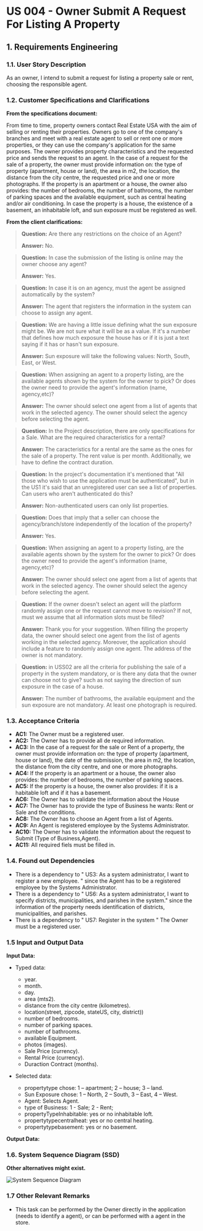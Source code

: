 # US 004 - Owner Submit A Request For Listing A Property  

## 1. Requirements Engineering


### 1.1. User Story Description


As an owner, I intend to submit a request for listing a property sale or rent,
choosing the responsible agent.

### 1.2. Customer Specifications and Clarifications 


**From the specifications document:**

From time to time, property owners contact Real Estate USA with the aim of selling or renting their properties. Owners go to one of the company's branches and meet with a real estate agent to sell or rent one or more properties, or they can use the company's application for the same purposes.
The owner provides property characteristics and the requested price and sends the request to an agent. 
In the case of a request for the sale of a property, the owner must provide information on: the type of property (apartment, house or land), the area in m2, the location, the distance from the city centre, the requested price and one or more photographs.
If the property is an apartment or a house, the owner also provides: the number of bedrooms, the number of bathrooms, the number of parking spaces and the available equipment, such as central heating and/or air conditioning. 
In case the property is a house, the existence of a basement, an inhabitable loft, and sun exposure must be registered as well.

**From the client clarifications:**

> **Question:** Are there any restrictions on the choice of an Agent?
>  
> **Answer:** No.

> **Question:** In case the submission of the listing is online may the owner choose any agent?
>  
> **Answer:** Yes.

> **Question:** In case it is on an agency, must the agent be assigned automatically by the system?
>
> **Answer:** The agent that registers the information in the system can choose to assign any agent.

> **Question:** We are having a little issue defining what the sun exposure might be. We are not sure what it will be as a value. If it's a number that defines how much exposure the house has or if it is just a text saying if it has or hasn't sun exposure.
>
> **Answer:** Sun exposure will take the following values: North, South, East, or West.

> **Question:** When assigning an agent to a property listing, are the available agents shown by the system for the owner to pick? Or does the owner need to provide the agent's information (name, agency,etc)?
>
> **Answer:** The owner should select one agent from a list of agents that work in the selected agency. The owner should select the agency before selecting the agent.

> **Question:** In the Project description, there are only specifications for a Sale. What are the required characteristics for a rental?
>
> **Answer:** The caracteristics for a rental are the same as the ones for the sale of a property. The rent value is per month. Additionally, we have to define the contract duration.

> **Question:** In the project's documentation it's mentioned that "All those who wish to use the application must be authenticated", but in the US1 it's said that an unregistered user can see a list of properties. Can users who aren't authenticated do this?
>
> **Answer:** Non-authenticated users can only list properties.

> **Question:** Does that imply that a seller can choose the agency/branch/store independently of the location of the property?
>
> **Answer:** Yes.

> **Question:** When assigning an agent to a property listing, are the available agents shown by the system for the owner to pick? Or does the owner need to provide the agent's information (name, agency,etc)?
>
> **Answer:** The owner should select one agent from a list of agents that work in the selected agency. The owner should select the agency before selecting the agent.

> **Question:** If the owner doesn't select an agent will the platform randomly assign one or the request cannot move to revision? If not, must we assume that all information slots must be filled?
>
> **Answer:** Thank you for your suggestion. When filling the property data, the owner should select one agent from the list of agents working in the selected agency. Moreover, the application should include a feature to randomly assign one agent. The address of the owner is not mandatory.

> **Question:** in USS02 are all the criteria for publishing the sale of a property in the system mandatory, or is there any data that the owner can choose not to give? such as not saying the direction of sun exposure in the case of a house.
>
> **Answer:** The number of bathrooms, the available equipment and the sun exposure are not mandatory. At least one photograph is required.


### 1.3. Acceptance Criteria


* **AC1:** The Owner must be a registered user.
* **AC2:** The Owner has to provide all de required information.
* **AC3:** In the case of a request for the sale or Rent of a property, the owner must provide information on: the type of property (apartment, house or land), the date of the submission, the area in m2, the location, the distance from the city centre, and one or more photographs.
* **AC4:** If the property is an apartment or a house, the owner also provides: the number of bedrooms, the number of parking spaces.
* **AC5:** If the property is a house, the owner also provides: if it is a habitable loft and if it has a basement. 
* **AC6:** The Owner has to validate the information about the House
* **AC7:** The Owner has to provide the type of Business he wants: Rent or Sale and the conditions.
* **AC8:** The Owner has to choose an Agent from a list of Agents.
* **AC9:** An Agent is registered employee by the Systems Administrator.
* **AC10:** The Owner has to validate the information about the request to Submit (Type of Business,Agent).
* **AC11:** All required fiels must be filled in.


### 1.4. Found out Dependencies


* There is a dependency to " US3: As a system administrator, I want to register a new employee. " since the Agent has to be a registered employee by the Systems Administrator.
* There is a dependency to " US6: As a system administrator, I want to specify districts, municipalities, and parishes in the system." since the information of the property needs identification of districts, municipalities, and parishes.
* There is a dependency to " US7: Register in the system " The Owner must be a registered user.

### 1.5 Input and Output Data

**Input Data:**

* Typed data:
  * year.
  * month.
  * day.
  * area (mts2).
  * distance from the city centre (kilometres).
  * location(street, zipcode, stateUS, city, district)) 
  * number of bedrooms.
  * number of parking spaces.
  * number of bathrooms.
  * available Equipment.
  * photos (images).
  * Sale Price (currency).
  * Rental Price (currency).
  * Duraction Contract (months).
	
* Selected data:
	* propertytype chose: 1 – apartment; 2 – house; 3 – land.
    * Sun Exposure chose: 1 – North, 2 – South, 3 – East, 4 – West.
    * Agent: Selects Agent.
    * type of Business: 1 - Sale; 2 - Rent;     
    * propertyTypeInhabitable: yes or no inhabitable loft. 
    * propertytypecentralheat: yes or no central heating.
    * propertytypebasement: yes or no basement.


**Output Data:**

### 1.6. System Sequence Diagram (SSD)

**Other alternatives might exist.**

![System Sequence Diagram](svg\us004-System_Sequence_Diagram__SSD.svg)

### 1.7 Other Relevant Remarks

* This task can be performed by the Owner directly in the application (needs to identify a agent), or can be performed with a agent in the store.